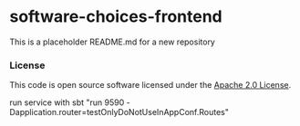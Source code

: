 
# software-choices-frontend

This is a placeholder README.md for a new repository

### License

This code is open source software licensed under the [Apache 2.0 License]("http://www.apache.org/licenses/LICENSE-2.0.html").

run service with sbt "run 9590 -Dapplication.router=testOnlyDoNotUseInAppConf.Routes"

